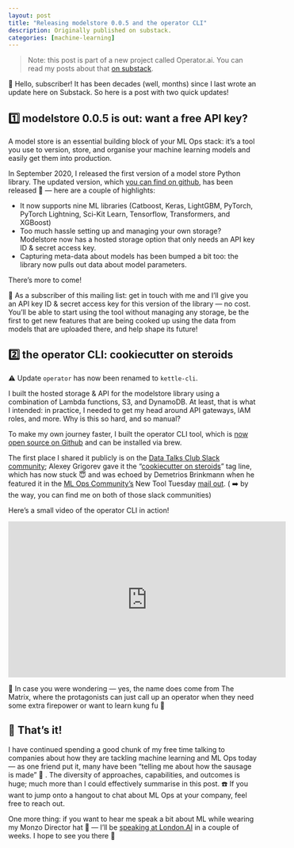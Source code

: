 ```yaml
---
layout: post
title: "Releasing modelstore 0.0.5 and the operator CLI"
description: Originally published on substack.
categories: [machine-learning]
---
```


> Note: this post is part of a new project called Operator.ai. You can read my posts about that [on substack](https://operatorai.substack.com/).

👋 Hello, subscriber! It has been decades (well, months) since I last wrote an update here on Substack. So here is a post with two quick updates!

## 1️⃣ modelstore 0.0.5 is out: want a free API key?

A model store is an essential building block of your ML Ops stack: it’s a tool you use to version, store, and organise your machine learning models and easily get them into production.

In September 2020, I released the first version of a model store Python library. The updated version, which [you can find on github](https://github.com/operatorai/modelstore), has been released 🎉 — here are a couple of highlights:

* It now supports nine ML libraries (Catboost, Keras, LightGBM, PyTorch, PyTorch Lightning, Sci-Kit Learn, Tensorflow, Transformers, and XGBoost)
* Too much hassle setting up and managing your own storage? Modelstore now has a hosted storage option that only needs an API key ID & secret access key.
* Capturing meta-data about models has been bumped a bit too: the library now pulls out data about model parameters.

There’s more to come!

🎁 As a subscriber of this mailing list: get in touch with me and I’ll give you an API key ID & secret access key for this version of the library — no cost. You’ll be able to start using the tool without managing any storage, be the first to get new features that are being cooked up using the data from models that are uploaded there, and help shape its future!

## 2️⃣ the operator CLI: cookiecutter on steroids

⚠️ Update `operator` has now been renamed to `kettle-cli`. 

I built the hosted storage & API for the modelstore library using a combination of Lambda functions, S3, and DynamoDB. At least, that is what I intended: in practice, I needed to get my head around API gateways, IAM roles, and more. Why is this so hard, and so manual?

To make my own journey faster, I built the operator CLI tool, which is [now open source on Github](https://github.com/operatorai/operator) and can be installed via brew.

The first place I shared it publicly is on the [Data Talks Club Slack community](https://datatalks.club/); Alexey Grigorev gave it the “[cookiecutter on steroids](https://www.linkedin.com/embed/feed/update/urn:li:ugcPost:6762994584785092608)” tag line, which has now stuck 😇 and was echoed by Demetrios Brinkmann when he featured it in the [ML Ops Community’s](https://mlops.community/) New Tool Tuesday [mail out](http://autodb.activehosted.com/index.php?action=social&chash=43ec517d68b6edd3015b3edc9a11367b.98&s=c2c6b31ab2be1bd19095d70e73326b69). ( ➡️ by the way, you can find me on both of those slack communities)

Here’s a small video of the operator CLI in action!

<iframe width="560" height="315" src="https://www.youtube.com/embed/Np6Bt8SewS8" frameborder="0" allow="accelerometer; autoplay; clipboard-write; encrypted-media; gyroscope; picture-in-picture" allowfullscreen></iframe>

🤔 In case you were wondering — yes, the name does come from The Matrix, where the protagonists can just call up an operator when they need some extra firepower or want to learn kung fu 🥋

## 🎉 That’s it!

I have continued spending a good chunk of my free time talking to companies about how they are tackling machine learning and ML Ops today — as one friend put it, many have been “telling me about how the sausage is made” 🤮 . The diversity of approaches, capabilities, and outcomes is huge; much more than I could effectively summarise in this post. ☎️ If you want to jump onto a hangout to chat about ML Ops at your company, feel free to reach out.

One more thing: if you want to hear me speak a bit about ML while wearing my Monzo Director hat 🎩 — I’ll be [speaking at London.AI](https://www.london.ai/) in a couple of weeks. I hope to see you there 🙌
